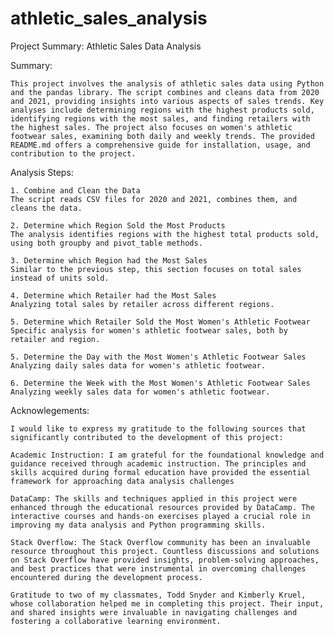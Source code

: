 # athletic_sales_analysis

Project Summary: Athletic Sales Data Analysis

Summary:

    This project involves the analysis of athletic sales data using Python and the pandas library. The script combines and cleans data from 2020 and 2021, providing insights into various aspects of sales trends. Key analyses include determining regions with the highest products sold, identifying regions with the most sales, and finding retailers with the highest sales. The project also focuses on women's athletic footwear sales, examining both daily and weekly trends. The provided README.md offers a comprehensive guide for installation, usage, and contribution to the project.

Analysis Steps:

    1. Combine and Clean the Data
    The script reads CSV files for 2020 and 2021, combines them, and cleans the data.

    2. Determine which Region Sold the Most Products
    The analysis identifies regions with the highest total products sold, using both groupby and pivot_table methods.

    3. Determine which Region had the Most Sales
    Similar to the previous step, this section focuses on total sales instead of units sold.

    4. Determine which Retailer had the Most Sales
    Analyzing total sales by retailer across different regions.

    5. Determine which Retailer Sold the Most Women's Athletic Footwear
    Specific analysis for women's athletic footwear sales, both by retailer and region.

    5. Determine the Day with the Most Women's Athletic Footwear Sales
    Analyzing daily sales data for women's athletic footwear.

    6. Determine the Week with the Most Women's Athletic Footwear Sales
    Analyzing weekly sales data for women's athletic footwear.

Acknowlegements:

    I would like to express my gratitude to the following sources that significantly contributed to the development of this project:

    Academic Instruction: I am grateful for the foundational knowledge and guidance received through academic instruction. The principles and skills acquired during formal education have provided the essential framework for approaching data analysis challenges

    DataCamp: The skills and techniques applied in this project were enhanced through the educational resources provided by DataCamp. The interactive courses and hands-on exercises played a crucial role in improving my data analysis and Python programming skills.

    Stack Overflow: The Stack Overflow community has been an invaluable resource throughout this project. Countless discussions and solutions on Stack Overflow have provided insights, problem-solving approaches, and best practices that were instrumental in overcoming challenges encountered during the development process.

    Gratitude to two of my classmates, Todd Snyder and Kimberly Kruel, whose collaboration helped me in completing this project. Their input, and shared insights were invaluable in navigating challenges and fostering a collaborative learning environment.